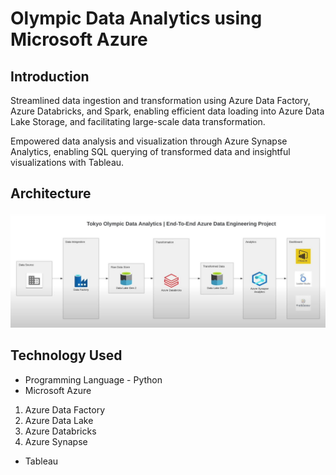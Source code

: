 # Olympic Data Analytics using Microsoft Azure

## Introduction 
Streamlined data ingestion and transformation using Azure Data Factory, Azure Databricks, and Spark, enabling efficient data loading into Azure Data Lake Storage, and facilitating large-scale data transformation.

Empowered data analysis and visualization through Azure Synapse Analytics, enabling SQL querying of transformed data and insightful visualizations with Tableau.

## Architecture 
<img src="Architecture.JPG">

## Technology Used
- Programming Language - Python
- Microsoft Azure 
1. Azure Data Factory
2. Azure Data Lake
3. Azure Databricks
4. Azure Synapse
- Tableau
